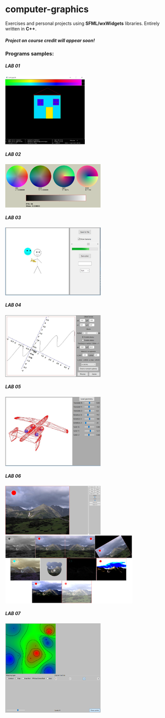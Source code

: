 # computer-graphics
Exercises and personal projects using <b>SFML/wxWidgets</b> libraries. Entirely written in <b>C++</b>.

##### Project on course credit will appear soon!

### Programs samples:

##### LAB 01

<img src="lab01/sample.png" width="50%" length="50%">

##### LAB 02

<img src="lab02/sample.PNG" width="60%" length="60%">

##### LAB 03

<img src="lab03/sample.JPG" width="60%" length="60%">

##### LAB 04

<img src="lab04/sample.JPG" width="60%" length="60%">

##### LAB 05

<img src="lab05/sample.JPG" width="60%" length="60%">

##### LAB 06

<img src="lab06/sample.png" width="60%" length="60%">
<br>
<img src="lab06/samples.png" width="80%" length="80%">

##### LAB 07

<img src="lab07/sample.png" width="60%" length="60%">
